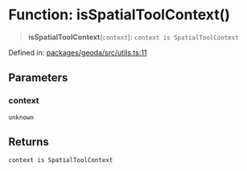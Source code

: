 # Function: isSpatialToolContext()

> **isSpatialToolContext**(`context`): `context is SpatialToolContext`

Defined in: [packages/geoda/src/utils.ts:11](https://github.com/GeoDaCenter/openassistant/blob/2cb8f20a901f3385efeb40778248119c5e49db78/packages/geoda/src/utils.ts#L11)

## Parameters

### context

`unknown`

## Returns

`context is SpatialToolContext`
